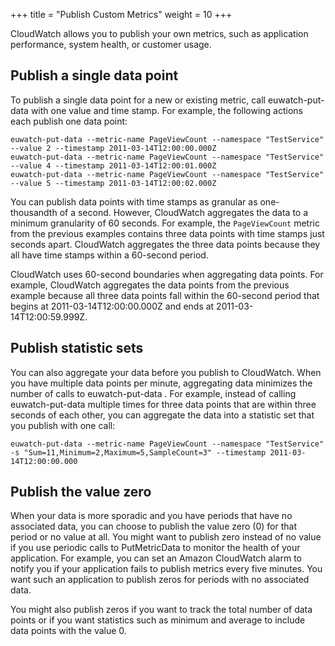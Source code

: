 +++
title = "Publish Custom Metrics"
weight = 10
+++

CloudWatch allows you to publish your own metrics, such as application performance, system health, or customer usage.
## Publish a single data point
To publish a single data point for a new or existing metric, call euwatch-put-data with one value and time stamp. For example, the following actions each publish one data point: 



    euwatch-put-data --metric-name PageViewCount --namespace "TestService" --value 2 --timestamp 2011-03-14T12:00:00.000Z
    euwatch-put-data --metric-name PageViewCount --namespace "TestService" --value 4 --timestamp 2011-03-14T12:00:01.000Z
    euwatch-put-data --metric-name PageViewCount --namespace "TestService" --value 5 --timestamp 2011-03-14T12:00:02.000Z

You can publish data points with time stamps as granular as one-thousandth of a second. However, CloudWatch aggregates the data to a minimum granularity of 60 seconds. For example, the `PageViewCount` metric from the previous examples contains three data points with time stamps just seconds apart. CloudWatch aggregates the three data points because they all have time stamps within a 60-second period. 

CloudWatch uses 60-second boundaries when aggregating data points. For example, CloudWatch aggregates the data points from the previous example because all three data points fall within the 60-second period that begins at 2011-03-14T12:00:00.000Z and ends at 2011-03-14T12:00:59.999Z. 


## Publish statistic sets
You can also aggregate your data before you publish to CloudWatch. When you have multiple data points per minute, aggregating data minimizes the number of calls to euwatch-put-data . For example, instead of calling euwatch-put-data multiple times for three data points that are within three seconds of each other, you can aggregate the data into a statistic set that you publish with one call: 



    euwatch-put-data --metric-name PageViewCount --namespace "TestService" -s "Sum=11,Minimum=2,Maximum=5,SampleCount=3" --timestamp 2011-03-14T12:00:00.000


## Publish the value zero
When your data is more sporadic and you have periods that have no associated data, you can choose to publish the value zero (0) for that period or no value at all. You might want to publish zero instead of no value if you use periodic calls to PutMetricData to monitor the health of your application. For example, you can set an Amazon CloudWatch alarm to notify you if your application fails to publish metrics every five minutes. You want such an application to publish zeros for periods with no associated data. 

You might also publish zeros if you want to track the total number of data points or if you want statistics such as minimum and average to include data points with the value 0. 